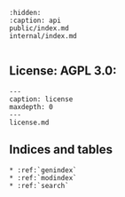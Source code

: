 
```{toctree}
:hidden:
:caption: api
public/index.md
internal/index.md
```


```{include} readme.md
```

## License: AGPL 3.0:


```{toctree}
---
caption: license
maxdepth: 0
---
license.md
```

## Indices and tables

```{eval-rst}
* :ref:`genindex`
* :ref:`modindex`
* :ref:`search`
```

